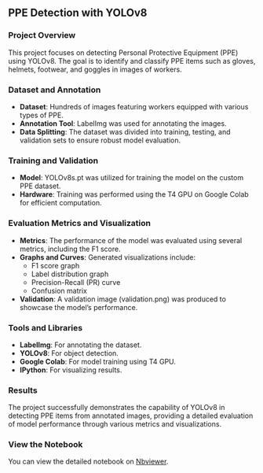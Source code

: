 ## PPE Detection with YOLOv8

### Project Overview

This project focuses on detecting Personal Protective Equipment (PPE) using YOLOv8. The goal is to identify and classify PPE items such as gloves, helmets, footwear, and goggles in images of workers.

### Dataset and Annotation

- **Dataset**: Hundreds of images featuring workers equipped with various types of PPE.
- **Annotation Tool**: LabelImg was used for annotating the images.
- **Data Splitting**: The dataset was divided into training, testing, and validation sets to ensure robust model evaluation.

### Training and Validation

- **Model**: YOLOv8s.pt was utilized for training the model on the custom PPE dataset.
- **Hardware**: Training was performed using the T4 GPU on Google Colab for efficient computation.

### Evaluation Metrics and Visualization

- **Metrics**: The performance of the model was evaluated using several metrics, including the F1 score.
- **Graphs and Curves**: Generated visualizations include:
  - F1 score graph
  - Label distribution graph
  - Precision-Recall (PR) curve
  - Confusion matrix
- **Validation**: A validation image (validation.png) was produced to showcase the model’s performance.

### Tools and Libraries

- **LabelImg**: For annotating the dataset.
- **YOLOv8**: For object detection.
- **Google Colab**: For model training using T4 GPU.
- **IPython**: For visualizing results.

### Results

The project successfully demonstrates the capability of YOLOv8 in detecting PPE items from annotated images, providing a detailed evaluation of model performance through various metrics and visualizations.

### View the Notebook
You can view the detailed notebook on [Nbviewer](https://nbviewer.org/github/Deepparekh08/PPE-detection-with-YOLOv8/blob/main/Yolov8_object_detection.ipynb).

